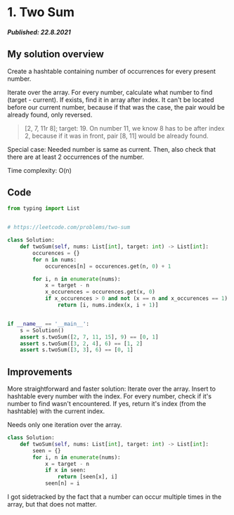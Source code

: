 # 1. Two Sum
##### Published: 22.8.2021

## My solution overview
Create a hashtable containing number of occurrences for every present number.

Iterate over the array. For every number, calculate what number to find (target - current).
If exists, find it in array after index. It can't be located before our current number, because if that was the case, the pair would be already found, only reversed.

> [2, 7, 11r 8]; target: 19. 
> On number 11, we know 8 has to be after index 2, because if it was in front, pair [8, 11] would be already found.

Special case: Needed number is same as current. Then, also check that there are at least 2 occurrences of the number.

Time complexity: O(n)


## Code

```python
from typing import List


# https://leetcode.com/problems/two-sum

class Solution:
    def twoSum(self, nums: List[int], target: int) -> List[int]:
        occurences = {}
        for n in nums:
            occurences[n] = occurences.get(n, 0) + 1

        for i, n in enumerate(nums):
            x = target - n
            x_occurences = occurences.get(x, 0)
            if x_occurences > 0 and not (x == n and x_occurences == 1):
                return [i, nums.index(x, i + 1)]


if __name__ == '__main__':
    s = Solution()
    assert s.twoSum([2, 7, 11, 15], 9) == [0, 1]
    assert s.twoSum([3, 2, 4], 6) == [1, 2]
    assert s.twoSum([3, 3], 6) == [0, 1]
```

## Improvements
More straightforward and faster solution: Iterate over the array. Insert to hashtable every number with the index. For every number, check if it's number to find wasn't encountered. If yes, return it's index  (from the hashtable) with the current index.

Needs only one iteration over the array.

```python
class Solution:
    def twoSum(self, nums: List[int], target: int) -> List[int]:
        seen = {}
        for i, n in enumerate(nums):
            x = target - n
            if x in seen:
                return [seen[x], i]
            seen[n] = i
```

I got sidetracked by the fact that a number can occur multiple times in the array, but that does not matter.


